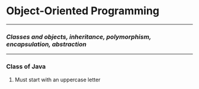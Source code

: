 # Object-Oriented Programming

---
### *Classes and objects, inheritance, polymorphism, encapsulation, abstraction*

---

### Class of Java
1. Must start with an uppercase letter